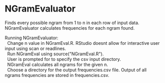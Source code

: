 # NGramEvaluator
Finds every possible ngram from 1 to n in each row of input data.
NGramEvaluator calculates frequencies for each ngram found.

Running NGramEvaluator:	<br>
	&nbsp; Change n value in NGramEval.R. RStudio doesnt allow for interactive user input using scan or readlines.  
	&nbsp; Run NGramEval using source("NGramEval.R"). <br>
	&nbsp; User is prompted for to specify the csv input directory. <br>
	&nbsp; NGramEval calculates all ngrams for the given n. <br>
	&nbsp; Choose a directory for the output frequencies.csv file. Output of all ngrams frequencies are stored in frequencies.csv. <br> 
